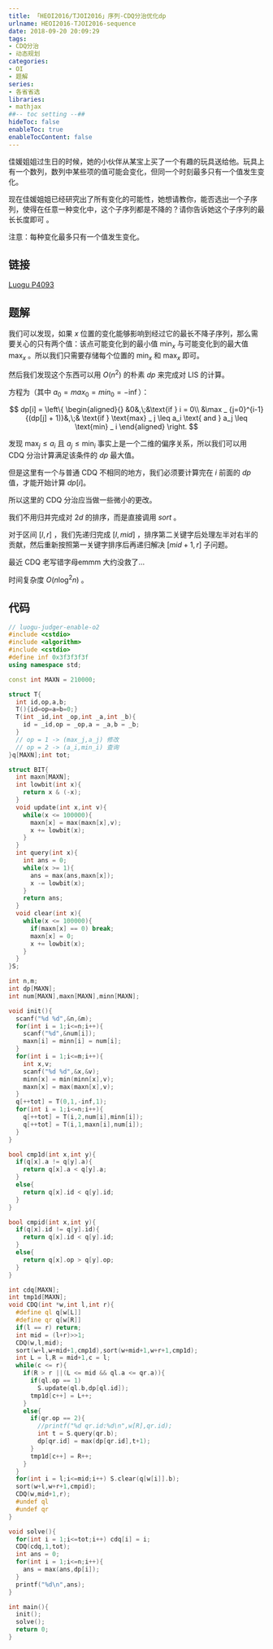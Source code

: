 ```yaml
---
title: 「HEOI2016/TJOI2016」序列-CDQ分治优化dp
urlname: HEOI2016-TJOI2016-sequence
date: 2018-09-20 20:09:29
tags:
- CDQ分治
- 动态规划
categories: 
- OI
- 题解
series:
- 各省省选
libraries:
- mathjax 
##-- toc setting --##
hideToc: false
enableToc: true
enableTocContent: false
---
```



佳媛姐姐过生日的时候，她的小伙伴从某宝上买了一个有趣的玩具送给他。玩具上有一个数列，数列中某些项的值可能会变化，但同一个时刻最多只有一个值发生变化。

现在佳媛姐姐已经研究出了所有变化的可能性，她想请教你，能否选出一个子序列，使得在任意一种变化中，这个子序列都是不降的？请你告诉她这个子序列的最长长度即可 。

注意：每种变化最多只有一个值发生变化。

<!--more-->

## 链接

[Luogu P4093](https://www.luogu.org/problemnew/show/P4093)

## 题解

我们可以发现，如果 $x$ 位置的变化能够影响到经过它的最长不降子序列，那么需要关心的只有两个值：该点可能变化到的最小值 $\min_x$ 与可能变化到的最大值 $\max_x$ 。所以我们只需要存储每个位置的 $\min_x$ 和 $\max_x$ 即可。

然后我们发现这个东西可以用 $O(n^2)$ 的朴素 $dp$ 来完成对 $\text{LIS}$ 的计算。

方程为（其中 $a_0 = max_0 = min_0 = - \inf$）：

$$
dp[i] = 
\left\{
\begin{aligned}{}
&0&,\;&\text{if } i = 0\\
&\max _ {j=0}^{i-1}{(dp[j] + 1)}&,\;& \text{if } \text{max} _ j \leq a_i \text{ and } a_j \leq \text{min} _ i
\end{aligned}
\right.
$$

发现 $\text{max} _ j \leq a_i$ 且 $a_j \leq \text{min} _ i$ 事实上是一个二维的偏序关系，所以我们可以用 $\text{CDQ}$ 分治计算满足该条件的 $dp$ 最大值。

但是这里有一个与普通 $\text{CDQ}$ 不相同的地方，我们必须要计算完在 $i$ 前面的 $dp$ 值，才能开始计算 $dp[i]$。

所以这里的 $\text{CDQ}$ 分治应当做一些微小的更改。

我们不用归并完成对 $2d$  的排序，而是直接调用 $sort$ 。

对于区间 $[l,r]$ ，我们先递归完成 $[l,mid]$ ，排序第二关键字后处理左半对右半的贡献，然后重新按照第一关键字排序后再递归解决 $[mid+1,r]$ 子问题。

最近 $\text{CDQ}$ 老写错字母emmm 大约没救了...

时间复杂度 $O(n \log ^2 n)$ 。

## 代码


```cpp
// luogu-judger-enable-o2
#include <cstdio>
#include <algorithm>
#include <cstdio>
#define inf 0x3f3f3f3f
using namespace std;

const int MAXN = 210000;

struct T{
  int id,op,a,b;
  T(){id=op=a=b=0;}
  T(int _id,int _op,int _a,int _b){
    id = _id,op = _op,a = _a,b = _b;
  }
  // op = 1 -> (max_j,a_j) 修改
  // op = 2 -> (a_i,min_i) 查询
}q[MAXN];int tot;

struct BIT{
  int maxn[MAXN];
  int lowbit(int x){
    return x & (-x);
  }
  void update(int x,int v){
    while(x <= 100000){
      maxn[x] = max(maxn[x],v);
      x += lowbit(x);
    }
  }
  int query(int x){
    int ans = 0;
    while(x >= 1){
      ans = max(ans,maxn[x]);
      x -= lowbit(x);
    }
    return ans;
  }
  void clear(int x){
    while(x <= 100000){
      if(maxn[x] == 0) break;
      maxn[x] = 0;
      x += lowbit(x);
    }
  }
}S;

int n,m;
int dp[MAXN];
int num[MAXN],maxn[MAXN],minn[MAXN];

void init(){
  scanf("%d %d",&n,&m);
  for(int i = 1;i<=n;i++){
    scanf("%d",&num[i]);
    maxn[i] = minn[i] = num[i];
  }
  for(int i = 1;i<=m;i++){
    int x,v;
    scanf("%d %d",&x,&v);
    minn[x] = min(minn[x],v);
    maxn[x] = max(maxn[x],v);
  }
  q[++tot] = T(0,1,-inf,1);
  for(int i = 1;i<=n;i++){
    q[++tot] = T(i,2,num[i],minn[i]);
    q[++tot] = T(i,1,maxn[i],num[i]);
  }
}

bool cmp1d(int x,int y){
  if(q[x].a != q[y].a){
    return q[x].a < q[y].a;
  }
  else{
    return q[x].id < q[y].id;
  }
}

bool cmpid(int x,int y){
  if(q[x].id != q[y].id){
    return q[x].id < q[y].id;
  }
  else{
    return q[x].op > q[y].op;
  }
}

int cdq[MAXN];
int tmp1d[MAXN];
void CDQ(int *w,int l,int r){
  #define ql q[w[L]]
  #define qr q[w[R]]
  if(l == r) return;
  int mid = (l+r)>>1;
  CDQ(w,l,mid);
  sort(w+l,w+mid+1,cmp1d),sort(w+mid+1,w+r+1,cmp1d);
  int L = l,R = mid+1,c = l;
  while(c <= r){
    if(R > r ||(L <= mid && ql.a <= qr.a)){
      if(ql.op == 1)
        S.update(ql.b,dp[ql.id]);
      tmp1d[c++] = L++;
    }
    else{
      if(qr.op == 2){
        //printf("%d qr.id:%d\n",w[R],qr.id);
        int t = S.query(qr.b);
        dp[qr.id] = max(dp[qr.id],t+1);
      }
      tmp1d[c++] = R++;
    }
  }
  for(int i = l;i<=mid;i++) S.clear(q[w[i]].b);
  sort(w+l,w+r+1,cmpid);
  CDQ(w,mid+1,r);
  #undef ql
  #undef qr
}

void solve(){
  for(int i = 1;i<=tot;i++) cdq[i] = i;
  CDQ(cdq,1,tot);
  int ans = 0;
  for(int i = 1;i<=n;i++){
    ans = max(ans,dp[i]);
  }
  printf("%d\n",ans);
}

int main(){
  init();
  solve();
  return 0;
}
```

